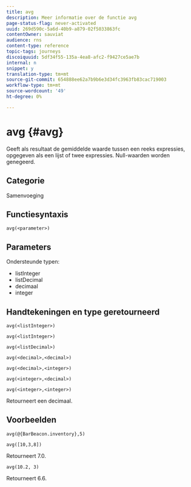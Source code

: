 ```yaml
---
title: avg
description: Meer informatie over de functie avg
page-status-flag: never-activated
uuid: 269d590c-5a6d-40b9-a879-02f5033863fc
contentOwner: sauviat
audience: rns
content-type: reference
topic-tags: journeys
discoiquuid: 5df34f55-135a-4ea8-afc2-f9427ce5ae7b
internal: n
snippet: y
translation-type: tm+mt
source-git-commit: 654888ee62a7b9b6e3d34fc3963fb83cac719003
workflow-type: tm+mt
source-wordcount: '49'
ht-degree: 0%

---
```



# avg {#avg}

Geeft als resultaat de gemiddelde waarde tussen een reeks expressies, opgegeven als een lijst of twee expressies. Null-waarden worden genegeerd.


## Categorie

Samenvoeging

## Functiesyntaxis

`avg(<parameter>)`

## Parameters

Ondersteunde typen:

* listInteger
* listDecimal
* decimaal
* integer

## Handtekeningen en type geretourneerd

`avg(<listInteger>)`

`avg(<listInteger>)`

`avg(<listDecimal>)`

`avg(<decimal>,<decimal>)`

`avg(<decimal>,<integer>)`

`avg(<integer>,<decimal>)`

`avg(<integer>,<integer>)`

Retourneert een decimaal.

## Voorbeelden

`avg(@{BarBeacon.inventory},5)`

`avg([10,3,8])`

Retourneert 7.0.

`avg(10.2, 3)`

Retourneert 6.6.
